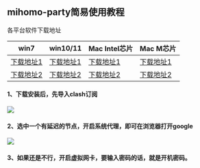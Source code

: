 ## mihomo-party简易使用教程

各平台软件下载地址

| win7 | win10/11 | Mac Intel芯片 | Mac M芯片 |
|-----|-----|-----|-----|
| [下载地址1](https://file.o4o.win/clash/mihono-party/windows/mihomo-party-win7-1.3.1-x64-setup.exe) | [下载地址1](https://file.o4o.win/clash/mihono-party/windows/mihomo-party-windows-1.3.1-x64-setup.exe) | [下载地址1](https://file.o4o.win/clash/mihono-party/macOs/mihomo-party-macos-1.5.12-x64.pkg) | [下载地址1](https://file.o4o.win/clash/mihono-party/macOs/mihomo-party-macos-1.5.12-arm64.pkg) |
| [下载地址2](http://file.helloking.top/clash/mihono-party/windows/mihomo-party-win7-1.3.1-x64-setup.exe) | [下载地址2](http://file.helloking.top/clash/mihono-party/windows/mihomo-party-windows-1.3.1-x64-setup.exe) | [下载地址2](http://file.helloking.top/clash/mihono-party/macOs/mihomo-party-macos-1.5.12-x64.pkg) | [下载地址2](http://file.helloking.top/clash/mihono-party/macOs/mihomo-party-macos-1.5.12-arm64.pkg) |


<!-- | 行3 单元格1 | 行3 单元格2 | 行3 单元格3 | 行3 单元格4 | -->

#### 1、下载安装后，先导入clash订阅
![](/img2/mihomo/m1.png)

#### 2、选中一个有延迟的节点，开启系统代理，即可在浏览器打开google
![](/img2/mihomo/m2.png)

#### 3、如果还是不行，开启虚拟网卡，要输入密码的话，就是开机密码。